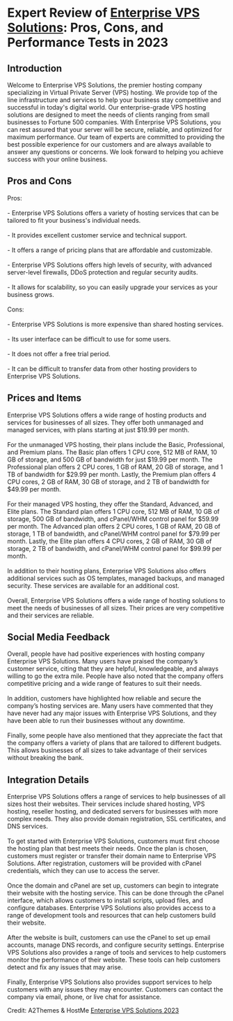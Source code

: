 <h1>Expert Review of <a href="https://a2themes.com/enterprise-vps-solutions-reviews">Enterprise VPS Solutions</a>: Pros, Cons, and Performance Tests in 2023</h1>
<h2>Introduction</h2>
Welcome to Enterprise VPS Solutions, the premier hosting company specializing in Virtual Private Server (VPS) hosting. We provide top of the line infrastructure and services to help your business stay competitive and successful in today's digital world. Our enterprise-grade VPS hosting solutions are designed to meet the needs of clients ranging from small businesses to Fortune 500 companies. With Enterprise VPS Solutions, you can rest assured that your server will be secure, reliable, and optimized for maximum performance. Our team of experts are committed to providing the best possible experience for our customers and are always available to answer any questions or concerns. We look forward to helping you achieve success with your online business.
<h2>Pros and Cons</h2>
Pros:<br><br>- Enterprise VPS Solutions offers a variety of hosting services that can be tailored to fit your business's individual needs.<br><br>- It provides excellent customer service and technical support.<br><br>- It offers a range of pricing plans that are affordable and customizable.<br><br>- Enterprise VPS Solutions offers high levels of security, with advanced server-level firewalls, DDoS protection and regular security audits.<br><br>- It allows for scalability, so you can easily upgrade your services as your business grows.<br><br>Cons:<br><br>- Enterprise VPS Solutions is more expensive than shared hosting services.<br><br>- Its user interface can be difficult to use for some users.<br><br>- It does not offer a free trial period.<br><br>- It can be difficult to transfer data from other hosting providers to Enterprise VPS Solutions.
<h2>Prices and Items</h2>
Enterprise VPS Solutions offers a wide range of hosting products and services for businesses of all sizes. They offer both unmanaged and managed services, with plans starting at just $19.99 per month. <br><br>For the unmanaged VPS hosting, their plans include the Basic, Professional, and Premium plans. The Basic plan offers 1 CPU core, 512 MB of RAM, 10 GB of storage, and 500 GB of bandwidth for just $19.99 per month. The Professional plan offers 2 CPU cores, 1 GB of RAM, 20 GB of storage, and 1 TB of bandwidth for $29.99 per month. Lastly, the Premium plan offers 4 CPU cores, 2 GB of RAM, 30 GB of storage, and 2 TB of bandwidth for $49.99 per month.<br><br>For their managed VPS hosting, they offer the Standard, Advanced, and Elite plans. The Standard plan offers 1 CPU core, 512 MB of RAM, 10 GB of storage, 500 GB of bandwidth, and cPanel/WHM control panel for $59.99 per month. The Advanced plan offers 2 CPU cores, 1 GB of RAM, 20 GB of storage, 1 TB of bandwidth, and cPanel/WHM control panel for $79.99 per month. Lastly, the Elite plan offers 4 CPU cores, 2 GB of RAM, 30 GB of storage, 2 TB of bandwidth, and cPanel/WHM control panel for $99.99 per month. <br><br>In addition to their hosting plans, Enterprise VPS Solutions also offers additional services such as OS templates, managed backups, and managed security. These services are available for an additional cost. <br><br>Overall, Enterprise VPS Solutions offers a wide range of hosting solutions to meet the needs of businesses of all sizes. Their prices are very competitive and their services are reliable.
<h2>Social Media Feedback</h2>
Overall, people have had positive experiences with hosting company Enterprise VPS Solutions. Many users have praised the company’s customer service, citing that they are helpful, knowledgeable, and always willing to go the extra mile. People have also noted that the company offers competitive pricing and a wide range of features to suit their needs.<br><br>In addition, customers have highlighted how reliable and secure the company’s hosting services are. Many users have commented that they have never had any major issues with Enterprise VPS Solutions, and they have been able to run their businesses without any downtime.<br><br>Finally, some people have also mentioned that they appreciate the fact that the company offers a variety of plans that are tailored to different budgets. This allows businesses of all sizes to take advantage of their services without breaking the bank.
<h2>Integration Details</h2>
Enterprise VPS Solutions offers a range of services to help businesses of all sizes host their websites. Their services include shared hosting, VPS hosting, reseller hosting, and dedicated servers for businesses with more complex needs. They also provide domain registration, SSL certificates, and DNS services.<br><br>To get started with Enterprise VPS Solutions, customers must first choose the hosting plan that best meets their needs. Once the plan is chosen, customers must register or transfer their domain name to Enterprise VPS Solutions. After registration, customers will be provided with cPanel credentials, which they can use to access the server.<br><br>Once the domain and cPanel are set up, customers can begin to integrate their website with the hosting service. This can be done through the cPanel interface, which allows customers to install scripts, upload files, and configure databases. Enterprise VPS Solutions also provides access to a range of development tools and resources that can help customers build their website.<br><br>After the website is built, customers can use the cPanel to set up email accounts, manage DNS records, and configure security settings. Enterprise VPS Solutions also provides a range of tools and services to help customers monitor the performance of their website. These tools can help customers detect and fix any issues that may arise.<br><br>Finally, Enterprise VPS Solutions also provides support services to help customers with any issues they may encounter. Customers can contact the company via email, phone, or live chat for assistance.
<p>Credit: A2Themes & HostMe <a href="https://a2themes.com/enterprise-vps-solutions-reviews">Enterprise VPS Solutions 2023</a></p>